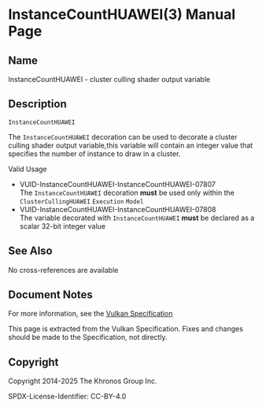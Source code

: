 # InstanceCountHUAWEI(3) Manual Page

## Name

InstanceCountHUAWEI - cluster culling shader output variable



## [](#_description)Description

`InstanceCountHUAWEI`

The `InstanceCountHUAWEI` decoration can be used to decorate a cluster culling shader output variable,this variable will contain an integer value that specifies the number of instance to draw in a cluster.

Valid Usage

- [](#VUID-InstanceCountHUAWEI-InstanceCountHUAWEI-07807)VUID-InstanceCountHUAWEI-InstanceCountHUAWEI-07807  
  The `InstanceCountHUAWEI` decoration **must** be used only within the `ClusterCullingHUAWEI` `Execution` `Model`
- [](#VUID-InstanceCountHUAWEI-InstanceCountHUAWEI-07808)VUID-InstanceCountHUAWEI-InstanceCountHUAWEI-07808  
  The variable decorated with `InstanceCountHUAWEI` **must** be declared as a scalar 32-bit integer value

## [](#_see_also)See Also

No cross-references are available

## [](#_document_notes)Document Notes

For more information, see the [Vulkan Specification](https://registry.khronos.org/vulkan/specs/latest/html/vkspec.html#InstanceCountHUAWEI)

This page is extracted from the Vulkan Specification. Fixes and changes should be made to the Specification, not directly.

## [](#_copyright)Copyright

Copyright 2014-2025 The Khronos Group Inc.

SPDX-License-Identifier: CC-BY-4.0